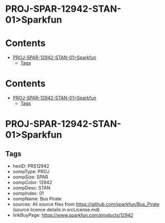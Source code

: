 
PROJ-SPAR-12942-STAN-01>Sparkfun
================================

Contents
========

* [PROJ-SPAR-12942-STAN-01>Sparkfun](#proj-spar-12942-stan-01sparkfun)
	* [Tags](#tags)

Contents
========

* [PROJ-SPAR-12942-STAN-01>Sparkfun](#proj-spar-12942-stan-01sparkfun)
	* [Tags](#tags)

# PROJ-SPAR-12942-STAN-01>Sparkfun

## Tags

- hexID: PRS12942
- oompType: PROJ
- oompSize: SPAR
- oompColor: 12942
- oompDesc: STAN
- oompIndex: 01
- oompName: Bus Pirate
- sources: All source files from https://github.com/sparkfun/Bus_Pirate (source licence details in srcLicense.md)
- linkBuyPage: https://www.sparkfun.com/products/12942
